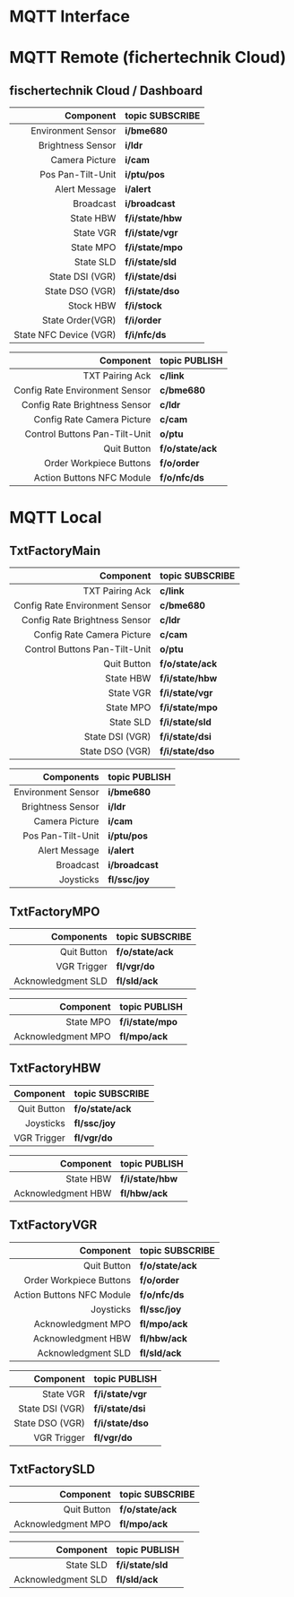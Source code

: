 MQTT Interface
==============

# MQTT Remote (fichertechnik Cloud)

## fischertechnik Cloud / Dashboard
| Component                      | topic SUBSCRIBE    |
| ------------------------------:|--------------------|
| Environment Sensor             | **i/bme680**       |
| Brightness Sensor              | **i/ldr**          |
| Camera Picture                 | **i/cam**          |
| Pos Pan-Tilt-Unit              | **i/ptu/pos**      |
| Alert Message                  | **i/alert**        |
| Broadcast                      | **i/broadcast**    |
| State HBW                      | **f/i/state/hbw**  |
| State VGR                      | **f/i/state/vgr**  |
| State MPO                      | **f/i/state/mpo**  | 
| State SLD                      | **f/i/state/sld**  | 
| State DSI (VGR)                | **f/i/state/dsi**  | 
| State DSO (VGR)                | **f/i/state/dso**  | 
| Stock HBW                      | **f/i/stock**      | 
| State Order(VGR)               | **f/i/order**      | 
| State NFC Device (VGR)         | **f/i/nfc/ds**     | 

| Component                      | topic PUBLISH      |
| ------------------------------:|--------------------|
| TXT Pairing Ack                | **c/link**         |
| Config Rate Environment Sensor | **c/bme680**       |
| Config Rate Brightness Sensor  | **c/ldr**          |
| Config Rate Camera Picture     | **c/cam**          |
| Control Buttons Pan-Tilt-Unit  | **o/ptu**          |
| Quit Button                    | **f/o/state/ack**  |
| Order Workpiece Buttons        | **f/o/order**      |
| Action Buttons NFC Module      | **f/o/nfc/ds**     |

# MQTT Local

## TxtFactoryMain
| Component                      | topic SUBSCRIBE    |
| ------------------------------:|--------------------|
| TXT Pairing Ack                | **c/link**         |
| Config Rate Environment Sensor | **c/bme680**       |
| Config Rate Brightness Sensor  | **c/ldr**          |
| Config Rate Camera Picture     | **c/cam**          |
| Control Buttons Pan-Tilt-Unit  | **o/ptu**          |
| Quit Button                    | **f/o/state/ack**  |
| State HBW                      | **f/i/state/hbw**  |
| State VGR                      | **f/i/state/vgr**  |
| State MPO                      | **f/i/state/mpo**  | 
| State SLD                      | **f/i/state/sld**  | 
| State DSI (VGR)                | **f/i/state/dsi**  | 
| State DSO (VGR)                | **f/i/state/dso**  | 

| Components                     | topic PUBLISH      |
| ------------------------------:|--------------------|
| Environment Sensor             | **i/bme680**       |
| Brightness Sensor              | **i/ldr**          |
| Camera Picture                 | **i/cam**          |
| Pos Pan-Tilt-Unit              | **i/ptu/pos**      |
| Alert Message                  | **i/alert**        |
| Broadcast                      | **i/broadcast**    |
| Joysticks                      | **fl/ssc/joy**     | 

## TxtFactoryMPO
| Components                     | topic SUBSCRIBE    |
| ------------------------------:|--------------------|
| Quit Button                    | **f/o/state/ack**  |
| VGR Trigger                    | **fl/vgr/do**      |
| Acknowledgment SLD             | **fl/sld/ack**     |

| Component                      | topic PUBLISH      |
| ------------------------------:|--------------------|
| State MPO                      | **f/i/state/mpo**  | 
| Acknowledgment MPO             | **fl/mpo/ack**     |

## TxtFactoryHBW
| Component                      | topic SUBSCRIBE    |
| ------------------------------:|--------------------|
| Quit Button                    | **f/o/state/ack**  |
| Joysticks                      | **fl/ssc/joy**     | 
| VGR Trigger                    | **fl/vgr/do**      |

| Component                      | topic PUBLISH      |
| ------------------------------:|--------------------|
| State HBW                      | **f/i/state/hbw**  | 
| Acknowledgment HBW             | **fl/hbw/ack**     |

## TxtFactoryVGR
| Component                      | topic SUBSCRIBE    |
| ------------------------------:|--------------------|
| Quit Button                    | **f/o/state/ack**  |
| Order Workpiece Buttons        | **f/o/order**      |
| Action Buttons NFC Module      | **f/o/nfc/ds**     |
| Joysticks                      | **fl/ssc/joy**     | 
| Acknowledgment MPO             | **fl/mpo/ack**     |
| Acknowledgment HBW             | **fl/hbw/ack**     |
| Acknowledgment SLD             | **fl/sld/ack**     |

| Component                      | topic PUBLISH      |
| ------------------------------:|--------------------|
| State VGR                      | **f/i/state/vgr**  |
| State DSI (VGR)                | **f/i/state/dsi**  | 
| State DSO (VGR)                | **f/i/state/dso**  | 
| VGR Trigger                    | **fl/vgr/do**      |

## TxtFactorySLD
| Component                      | topic SUBSCRIBE    |
| ------------------------------:|--------------------|
| Quit Button                    | **f/o/state/ack**  |
| Acknowledgment MPO             | **fl/mpo/ack**     |

| Component                      | topic PUBLISH      |
| ------------------------------:|--------------------|
| State SLD                      | **f/i/state/sld**  | 
| Acknowledgment SLD             | **fl/sld/ack**     |
